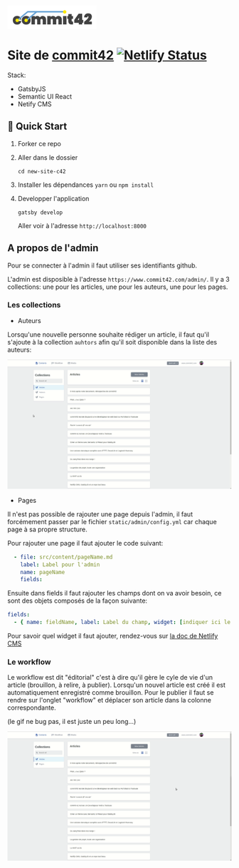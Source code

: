 ![Logo commit42](https://github.com/commit42/new-site-c42/blob/master/static/assets/logo-c42.png)

# Site de [commit42](https://www.commit42.com/) [![Netlify Status](https://api.netlify.com/api/v1/badges/2decf125-e9f2-4863-bfa5-917f7d4bd8d3/deploy-status)](https://app.netlify.com/sites/new-site-c42/deploys)

Stack:

- GatsbyJS
- Semantic UI React
- Netify CMS

## :rocket: Quick Start

1.  Forker ce repo
1.  Aller dans le dossier
    ```
    cd new-site-c42
    ```
1.  Installer les dépendances
    `yarn` ou `npm install`

1.  Developper l'application

    ```
    gatsby develop
    ```

    Aller voir à l'adresse `http://localhost:8000`

## A propos de l'admin

Pour se connecter à l'admin il faut utiliser ses identifiants github.

L'admin est disposible à l'adresse `https://www.commit42.com/admin/`.
Il y a 3 collections: une pour les articles, une pour les auteurs, une pour les pages.

### Les collections

- Auteurs

Lorsqu'une nouvelle personne souhaite rédiger un article, il faut qu'il s'ajoute à la collection `auhtors` afin qu'il soit disponible dans la liste des auteurs:

![Collection authors dans l'admin](/static/assets/authors-collection.gif "Collection authors dans l'admin")

- Pages

Il n'est pas possible de rajouter une page depuis l'admin, il faut forcémement passer par le fichier `static/admin/config.yml` car chaque page à sa propre structure.

Pour rajouter une page il faut ajouter le code suivant:

```yml
  - file: src/content/pageName.md
    label: Label pour l'admin
    name: pageName
    fields:
```

Ensuite dans fields il faut rajouter les champs dont on va avoir besoin, ce sont des objets composés de la façon suivante:

```yml
fields:
  - { name: fieldName, label: Label du champ, widget: [indiquer ici le widget] }
```

Pour savoir quel widget il faut ajouter, rendez-vous sur [la doc de Netlify CMS](https://www.netlifycms.org/docs/widgets/)

### Le workflow

Le workflow est dit "éditorial" c'est à dire qu'il gère le cyle de vie d'un article (brouillon, à relire, à publier).
Lorsqu'un nouvel article est créé il est automatiquement enregistré comme brouillon. Pour le publier il faut se rendre sur l'onglet "workflow" et déplacer son article dans la colonne correspondante.

(le gif ne bug pas, il est juste un peu long...)

![Workflow de l'admin](/static/assets/publish-post.gif "Collection authors dans l'admin")
